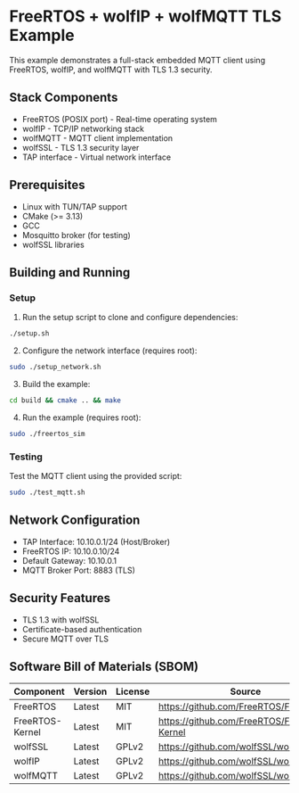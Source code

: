 # FreeRTOS + wolfIP + wolfMQTT TLS Example

This example demonstrates a full-stack embedded MQTT client using FreeRTOS, wolfIP, and wolfMQTT with TLS 1.3 security.

## Stack Components
- FreeRTOS (POSIX port) - Real-time operating system
- wolfIP - TCP/IP networking stack
- wolfMQTT - MQTT client implementation
- wolfSSL - TLS 1.3 security layer
- TAP interface - Virtual network interface

## Prerequisites
- Linux with TUN/TAP support
- CMake (>= 3.13)
- GCC
- Mosquitto broker (for testing)
- wolfSSL libraries

## Building and Running

### Setup
1. Run the setup script to clone and configure dependencies:
```bash
./setup.sh
```

2. Configure the network interface (requires root):
```bash
sudo ./setup_network.sh
```

3. Build the example:
```bash
cd build && cmake .. && make
```

4. Run the example (requires root):
```bash
sudo ./freertos_sim
```

### Testing
Test the MQTT client using the provided script:
```bash
sudo ./test_mqtt.sh
```

## Network Configuration
- TAP Interface: 10.10.0.1/24 (Host/Broker)
- FreeRTOS IP: 10.10.0.10/24
- Default Gateway: 10.10.0.1
- MQTT Broker Port: 8883 (TLS)

## Security Features
- TLS 1.3 with wolfSSL
- Certificate-based authentication
- Secure MQTT over TLS

## Software Bill of Materials (SBOM)
| Component | Version | License | Source |
|-----------|---------|----------|---------|
| FreeRTOS | Latest | MIT | https://github.com/FreeRTOS/FreeRTOS |
| FreeRTOS-Kernel | Latest | MIT | https://github.com/FreeRTOS/FreeRTOS-Kernel |
| wolfSSL | Latest | GPLv2 | https://github.com/wolfSSL/wolfssl |
| wolfIP | Latest | GPLv2 | https://github.com/wolfSSL/wolfip |
| wolfMQTT | Latest | GPLv2 | https://github.com/wolfSSL/wolfMQTT |
